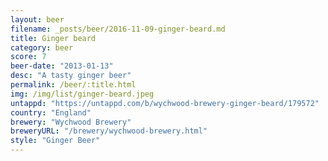 ```yaml
---
layout: beer
filename: _posts/beer/2016-11-09-ginger-beard.md
title: Ginger beard
category: beer
score: 7
beer-date: "2013-01-13"
desc: "A tasty ginger beer"
permalink: /beer/:title.html
img: /img/list/ginger-beard.jpeg
untappd: "https://untappd.com/b/wychwood-brewery-ginger-beard/179572"
country: "England"
brewery: "Wychwood Brewery"
breweryURL: "/brewery/wychwood-brewery.html"
style: "Ginger Beer"
---
```

